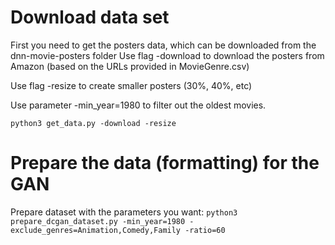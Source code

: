 # Download data set 
First you need to get the posters data, which can be downloaded from the dnn-movie-posters folder
Use flag -download to download the posters from Amazon (based on the URLs provided in MovieGenre.csv)

Use flag -resize to create smaller posters (30%, 40%, etc)

Use parameter -min_year=1980 to filter out the oldest movies.

`python3 get_data.py -download -resize`


# Prepare the data (formatting) for the GAN
Prepare dataset with the parameters you want: 
`python3 prepare_dcgan_dataset.py -min_year=1980 -exclude_genres=Animation,Comedy,Family -ratio=60`
